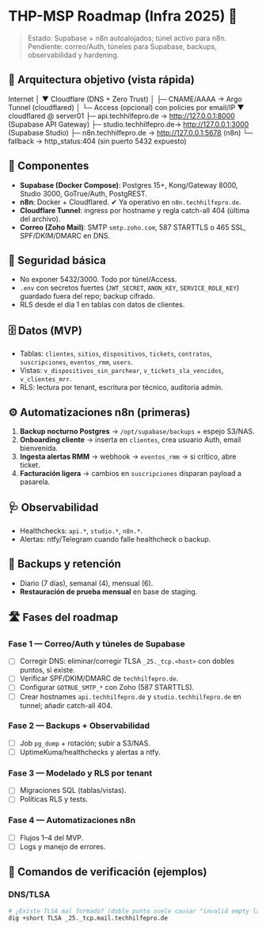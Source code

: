 # THP-MSP Roadmap (Infra 2025) 🚀

> Estado: Supabase + n8n autoalojados; túnel activo para n8n. Pendiente: correo/Auth, túneles para Supabase, backups, observabilidad y hardening.

## 🧭 Arquitectura objetivo (vista rápida)

Internet
  │
  ▼
Cloudflare (DNS + Zero Trust)
  │  ├─ CNAME/AAAA → Argo Tunnel (cloudflared)
  │  └─ Access (opcional) con policies por email/IP
  ▼
cloudflared @ server01
  ├─ api.techhilfepro.de   → http://127.0.0.1:8000    (Supabase API Gateway)
  ├─ studio.techhilfepro.de→ http://127.0.0.1:3000    (Supabase Studio)
  ├─ n8n.techhilfepro.de   → http://127.0.0.1:5678    (n8n)
  └─ fallback              → http_status:404
                           (sin puerto 5432 expuesto)

## 🧩 Componentes

- **Supabase (Docker Compose)**: Postgres 15+, Kong/Gateway 8000, Studio 3000, GoTrue/Auth, PostgREST.
- **n8n**: Docker + Cloudflared. ✔ Ya operativo en `n8n.techhilfepro.de`.
- **Cloudflare Tunnel**: ingress por hostname y regla catch-all 404 (última del archivo).  
- **Correo (Zoho Mail)**: SMTP `smtp.zoho.com`, 587 STARTTLS o 465 SSL, SPF/DKIM/DMARC en DNS.

## 🔐 Seguridad básica

- No exponer 5432/3000. Todo por túnel/Access.  
- `.env` con secretos fuertes (`JWT_SECRET`, `ANON_KEY`, `SERVICE_ROLE_KEY`) guardado fuera del repo; backup cifrado.  
- RLS desde el día 1 en tablas con datos de clientes.

## 🗄️ Datos (MVP)

- Tablas: `clientes`, `sitios`, `dispositivos`, `tickets`, `contratos`, `suscripciones`, `eventos_rmm`, `users`.
- Vistas: `v_dispositivos_sin_parchear`, `v_tickets_sla_vencidos`, `v_clientes_mrr`.
- RLS: lectura por tenant, escritura por técnico, auditoría admin.

## ⚙️ Automatizaciones n8n (primeras)

1) **Backup nocturno Postgres** → `/opt/supabase/backups` + espejo S3/NAS.  
2) **Onboarding cliente** → inserta en `clientes`, crea usuario Auth, email bienvenida.  
3) **Ingesta alertas RMM** → webhook → `eventos_rmm` → si crítico, abre ticket.  
4) **Facturación ligera** → cambios en `suscripciones` disparan payload a pasarela.

## 🩺 Observabilidad

- Healthchecks: `api.*`, `studio.*`, `n8n.*`.  
- Alertas: ntfy/Telegram cuando falle healthcheck o backup.

## 🧯 Backups y retención

- Diario (7 días), semanal (4), mensual (6).  
- **Restauración de prueba mensual** en base de staging.

## 🛣️ Fases del roadmap

### Fase 1 — Correo/Auth y túneles de Supabase
- [ ] Corregir DNS: eliminar/corregir TLSA `_25._tcp.<host>` con dobles puntos, si existe.
- [ ] Verificar SPF/DKIM/DMARC de `techhilfepro.de`.
- [ ] Configurar `GOTRUE_SMTP_*` con Zoho (587 STARTTLS).
- [ ] Crear hostnames `api.techhilfepro.de` y `studio.techhilfepro.de` en tunnel; añadir catch-all 404.

### Fase 2 — Backups + Observabilidad
- [ ] Job `pg_dump` + rotación; subir a S3/NAS.
- [ ] UptimeKuma/healthchecks y alertas a ntfy.

### Fase 3 — Modelado y RLS por tenant
- [ ] Migraciones SQL (tablas/vistas).
- [ ] Políticas RLS y tests.

### Fase 4 — Automatizaciones n8n
- [ ] Flujos 1–4 del MVP.
- [ ] Logs y manejo de errores.

## 🧪 Comandos de verificación (ejemplos)

### DNS/TLSA
```bash
# ¿Existe TLSA mal formado? (doble punto suele causar "invalid empty label")
dig +short TLSA _25._tcp.mail.techhilfepro.de
